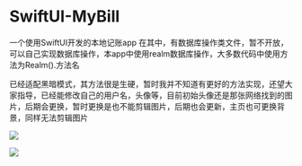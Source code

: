 # SwiftUI-MyBill
 
一个使用SwiftUI开发的本地记账app
在其中，有数据库操作类文件，暂不开放，可以自己实现数据库操作，本app中使用realm数据库操作，大多数代码中使用方法为Realm().方法名

已经适配黑暗模式，其方法很是生硬，暂时我并不知道有更好的方法实现，还望大家指导，已经能修改自己的用户名，头像等，目前初始头像还是那张网络找到的图片，后期会更换，暂时更换是也不能剪辑图片，后期也会更新，主页也可更换背景，同样无法剪辑图片


![](https://github.com/AttemptD/SwiftUI-MyBill/blob/master/RPReplay_Final1597018389.gif)

![](https://github.com/AttemptD/SwiftUI-MyBill/blob/master/RPReplay_Final1599448204%E7%9A%84%E5%89%AF%E6%9C%AC.gif)
